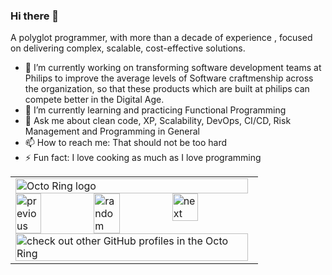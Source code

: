 ### Hi there 👋

<!--
**aravind666/aravind666** is a ✨ _special_ ✨ repository because its `README.md` (this file) appears on your GitHub profile.
-->

A polyglot programmer, with more than a decade of experience ,
focused on delivering complex, scalable, cost-effective solutions.

- 🔭 I’m currently working on transforming software development teams at Philips to improve the average levels of Software craftmenship across the organization, so that these products which are built at philips can compete better in the Digital Age.
- 🌱 I’m currently learning and practicing Functional Programming 
- 💬 Ask me about clean code, XP, Scalability, DevOps, CI/CD, Risk Management and Programming in General
- 📫 How to reach me: That should not be too hard
- ⚡ Fun fact: I love cooking as much as I love programming 


<table><tbody><tr><td><a href="https://octo-ring.com/"><img src="https://octo-ring.com/static/img/widget/top.png" width="99%" alt="Octo Ring logo" align="top"></a><br><a href="https://octo-ring.com/p/aravind666/prev"><img src="https://octo-ring.com/static/img/widget/prev.png" width="33%" alt="previous" align="top" title="previous profile"></a><a href="https://octo-ring.com/p/aravind666/random"><img src="https://octo-ring.com/static/img/widget/random.png" width="33%" alt="random" align="top" title="random profile"></a><a href="https://octo-ring.com/p/aravind666/next"><img src="https://octo-ring.com/static/img/widget/next.png" width="33%" alt="next" align="top" title="next profile"></a><br><a href="https://octo-ring.com/"><img src="https://octo-ring.com/static/img/widget/bottom.png" width="99%" alt="check out other GitHub profiles in the Octo Ring" align="top"></a></td></tr></tbody></table>

